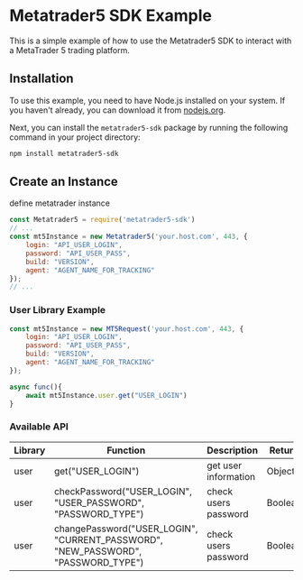 # Metatrader5 SDK Example

This is a simple example of how to use the Metatrader5 SDK to interact with a MetaTrader 5 trading platform.

## Installation

To use this example, you need to have Node.js installed on your system. If you haven't already, you can download it from [nodejs.org](https://nodejs.org/).

Next, you can install the `metatrader5-sdk` package by running the following command in your project directory:

```bash
npm install metatrader5-sdk
```

## Create an Instance

define metatrader instance

```javascript
const Metatrader5 = require('metatrader5-sdk')
// ...
const mt5Instance = new Metatrader5('your.host.com', 443, {
    login: "API_USER_LOGIN",
    password: "API_USER_PASS",
    build: "VERSION",
    agent: "AGENT_NAME_FOR_TRACKING"
});
// ...
```

### User Library Example
```javascript
const mt5Instance = new MT5Request('your.host.com', 443, {
    login: "API_USER_LOGIN",
    password: "API_USER_PASS",
    build: "VERSION",
    agent: "AGENT_NAME_FOR_TRACKING"
});

async func(){
    await mt5Instance.user.get("USER_LOGIN")
}

```
### Available API

| Library  | Function | Description | Return |
| ------------- | ------------- | ------------- | ------------- |
| user  | get("USER_LOGIN")  | get user information  | Object |
| user  | checkPassword("USER_LOGIN", "USER_PASSWORD", "PASSWORD_TYPE") | check users password  | Boolean |
| user  | changePassword("USER_LOGIN", "CURRENT_PASSWORD", "NEW_PASSWORD", "PASSWORD_TYPE") | check users password  | Boolean |